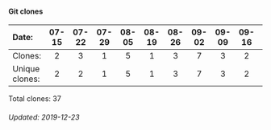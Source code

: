 #### Git clones
Date:    |        07-15   |       07-22   |       07-29   |       08-05   |       08-19   |       08-26   |  09-02  |  09-09  |  09-16  |  09-23  |  10-07  |  10-14
|:---    |:---:   |:---:  |:---:  |:---:  |:---:  |:---:  |:---:  |:---:  |:---:  |:---:  |:---:  |:---:
Clones:  |        2       |       3       |       1       |       5       |       1       |       3       |  7      |  3      |  2      |  3      |  4      |  3
Unique   clones:  |       2       |       2       |       1       |       5       |       1       |       3  |      7  |      3  |      2  |      3  |      4  |      3

Total clones: 37
###### Updated: 2019-12-23
